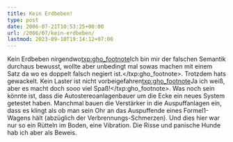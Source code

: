 ```yaml
---
title: Kein Erdbeben!
type: post
date: 2006-07-21T10:53:25+00:00
url: /2006/07/kein-erdbeben/
lastmod: 2023-09-10T19:14:12+07:00
---
```

Kein Erdbeben nirgendwo<txp:gho_footnote>Ich bin mir der falschen Semantik durchaus bewusst, wollte aber unbedingt mal sowas machen mit einem Satz da wo es doppelt falsch negiert ist.</txp:gho_footnote>. Trotzdem hats gewackelt. Kein Laster ist nicht vorbeigefahren<txp:gho_footnote>Ja ich weiß, aber es macht doch sooo viel Spaß!</txp:gho_footnote>. Was noch sein könnte ist, dass die Autostereoanlagenbauer um die Ecke ein neues System getestet haben. Manchmal bauen die Verstärker in die Auspuffanlagen ein, dass es klingt als ob man sein Ohr an das Auspuffende eines Formel1-Wagens hält (abzüglich der Verbrennungs-Schmerzen). Und dies hier war nur so ein Rütteln im Boden, eine Vibration. Die Risse und panische Hunde hab ich aber als Beweis.

